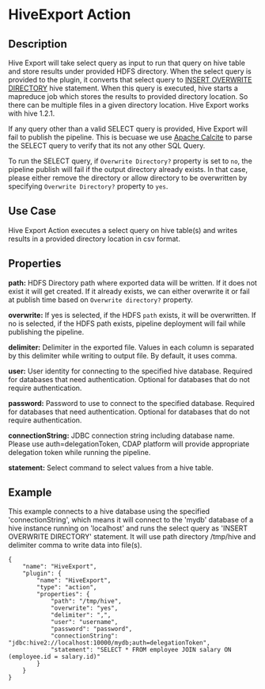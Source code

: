 # HiveExport Action


Description
-----------
Hive Export will take select query as input to run that query on hive table and store results under provided HDFS directory. When the select query is provided to the plugin,
it converts that select query to [INSERT OVERWRITE DIRECTORY](https://cwiki.apache.org/confluence/display/Hive/LanguageManual+DML) hive statement.
When this query is executed, hive starts a mapreduce job which stores the results to provided directory location. So there can be multiple files in
a given directory location. Hive Export works with hive 1.2.1.

If any query other than a valid SELECT query is provided, Hive Export will fail to publish the pipeline. This is becuase we use [Apache Calcite](https://calcite.apache.org/)
to parse the SELECT query to verify that its not any other SQL Query.

To run the SELECT query, if `Overwrite Directory?` property is set to `no`, the pipeline publish will fail if the output directory already exists. In that case,
please either remove the directory or allow directory to be overwritten by specifying `Overwrite Directory?` property to `yes`.

Use Case
--------
Hive Export Action executes a select query on hive table(s) and writes results in a provided directory location in csv format.


Properties
----------

**path:** HDFS Directory path where exported data will be written. If it does not exist it will get created. 
If it already exists, we can either overwrite it or fail at publish time based on `Overwrite directory?` property.

**overwrite:** If yes is selected, if the HDFS `path` exists, it will be overwritten. If no is selected, if the HDFS path exists,
 pipeline deployment will fail while publishing the pipeline.

**delimiter:** Delimiter in the exported file. Values in each column is separated by this delimiter while writing 
to output file. By default, it uses comma.

**user:** User identity for connecting to the specified hive database. Required for databases that need
authentication. Optional for databases that do not require authentication.

**password:** Password to use to connect to the specified database. Required for databases
that need authentication. Optional for databases that do not require authentication.

**connectionString:** JDBC connection string including database name. Please use auth=delegationToken, 
CDAP platform will provide appropriate delegation token while running the pipeline. 

**statement:** Select command to select values from a hive table. 


Example
-------
This example connects to a hive database using the specified 'connectionString', which means
it will connect to the 'mydb' database of a hive instance running on 'localhost' and runs the 
select query as 'INSERT OVERWRITE DIRECTORY' statement. It will use path directory /tmp/hive and delimiter comma
to write data into file(s).

    {
        "name": "HiveExport",
        "plugin": {
            "name": "HiveExport",
            "type": "action",
            "properties": {
                "path": "/tmp/hive",
                "overwrite": "yes",
                "delimiter": ",",
                "user": "username",
                "password": "password",
                "connectionString": "jdbc:hive2://localhost:10000/mydb;auth=delegationToken",
                "statement": "SELECT * FROM employee JOIN salary ON (employee.id = salary.id)"
            }
        }
    }
